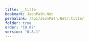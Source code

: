 ```yaml
---
title: __title
bookmark: JsonPath.Net
permalink: /api/JsonPath.Net/:title/
folder: true
order: "10.07"
version: "0.8.1"
---
```

